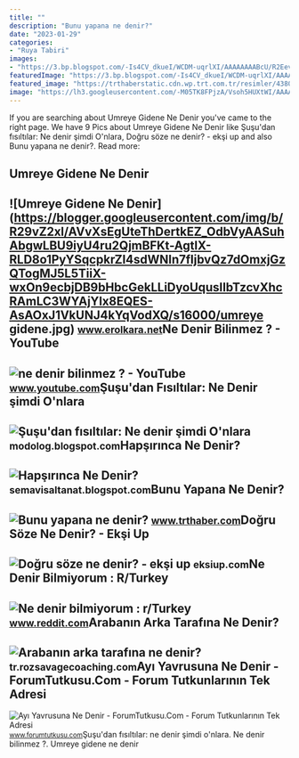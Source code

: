 ```yaml
---
title: ""
description: "Bunu yapana ne denir?"
date: "2023-01-29"
categories:
- "Ruya Tabiri"
images:
- "https://3.bp.blogspot.com/-Is4CV_dkueI/WCDM-uqrlXI/AAAAAAAABcU/R2EevDI5GN0xbf4VtUlqqFJ35gFyiSVJACLcB/s1600/as.png"
featuredImage: "https://3.bp.blogspot.com/-Is4CV_dkueI/WCDM-uqrlXI/AAAAAAAABcU/R2EevDI5GN0xbf4VtUlqqFJ35gFyiSVJACLcB/s1600/as.png"
featured_image: "https://trthaberstatic.cdn.wp.trt.com.tr/resimler/438000/438992_4.jpg"
image: "https://lh3.googleusercontent.com/-M05TK8FPjzA/Vsoh5HUXtWI/AAAAAAAAH4c/uxY722YFBvQ/s640/blogger-image--984908448.jpg"
---
```


If you are searching about Umreye Gidene Ne Denir you've came to the right page. We have 9 Pics about Umreye Gidene Ne Denir like Şuşu'dan fısıltılar: Ne denir şimdi O'nlara, Doğru söze ne denir? - ekşi up and also Bunu yapana ne denir?. Read more:

Umreye Gidene Ne Denir
----------------------

 ![Umreye Gidene Ne Denir](https://blogger.googleusercontent.com/img/b/R29vZ2xl/AVvXsEgUteThDertkEZ_OdbVyAASuhAbgwLBU9iyU4ru2QjmBFKt-AgtlX-RLD8o1PyYSqcpkrZI4sdWNIn7fIjbvQz7dOmxjGzQTogMJ5L5TiiX-wxOn9ecbjDB9bHbcGekLLiDyoUqusIIbTzcvXhcRAmLC3WYAjYlx8EQES-AsAOxJ1VkUNJ4kYqVodXQ/s16000/umreye gidene.jpg) <small>www.erolkara.net</small>Ne Denir Bilinmez ? - YouTube
-----------------------------

 ![ne denir bilinmez ? - YouTube](https://i.ytimg.com/vi/BfS8ODAMDTM/maxresdefault.jpg) <small>www.youtube.com</small>Şuşu'dan Fısıltılar: Ne Denir şimdi O'nlara
-------------------------------------------

 ![Şuşu'dan fısıltılar: Ne denir şimdi O'nlara](https://lh3.googleusercontent.com/-M05TK8FPjzA/Vsoh5HUXtWI/AAAAAAAAH4c/uxY722YFBvQ/s640/blogger-image--984908448.jpg) <small>modolog.blogspot.com</small>Hapşırınca Ne Denir?
--------------------

 ![Hapşırınca Ne Denir?](https://3.bp.blogspot.com/-Is4CV_dkueI/WCDM-uqrlXI/AAAAAAAABcU/R2EevDI5GN0xbf4VtUlqqFJ35gFyiSVJACLcB/s1600/as.png) <small>semavisaltanat.blogspot.com</small>Bunu Yapana Ne Denir?
---------------------

 ![Bunu yapana ne denir?](https://trthaberstatic.cdn.wp.trt.com.tr/resimler/438000/438992_4.jpg) <small>www.trthaber.com</small>Doğru Söze Ne Denir? - Ekşi Up
------------------------------

 ![Doğru söze ne denir? - ekşi up](https://eksiup.com/images/57/17/oe109904qacx.png) <small>eksiup.com</small>Ne Denir Bilmiyorum : R/Turkey
------------------------------

 ![Ne denir bilmiyorum : r/Turkey](https://preview.redd.it/gatrlrko5vu81.jpg?auto=webp&s=33360e622b07f1db68cd2902bf9400dda61ebb2b) <small>www.reddit.com</small>Arabanın Arka Tarafına Ne Denir?
--------------------------------

 ![Arabanın arka tarafına ne denir?](https://cdn.rozsavagecoaching.com/wp-content/uploads/answers/11612/PFI8V3BNI4pic.jpg) <small>tr.rozsavagecoaching.com</small>Ayı Yavrusuna Ne Denir - ForumTutkusu.Com - Forum Tutkunlarının Tek Adresi
--------------------------------------------------------------------------

 ![Ayı Yavrusuna Ne Denir - ForumTutkusu.Com - Forum Tutkunlarının Tek Adresi](http://www.ruyadagormeknedir.com/wp-content/uploads/2016/04/rüyada-ayı-görmek-1-1.jpg) <small>www.forumtutkusu.com</small>Şuşu'dan fısıltılar: ne denir şimdi o'nlara. Ne denir bilinmez ?. Umreye gidene ne denir
